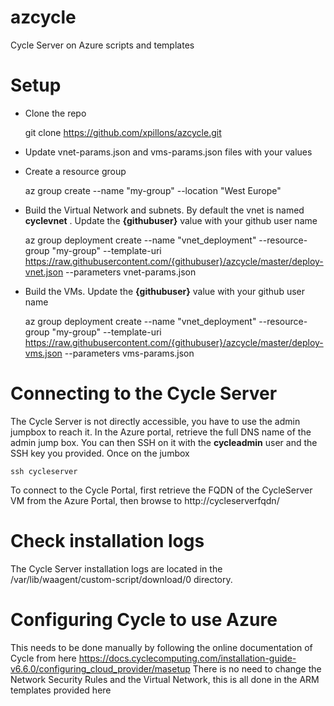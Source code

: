 # azcycle
Cycle Server on Azure scripts and templates

# Setup

* Clone the repo 

    git clone https://github.com/xpillons/azcycle.git

* Update vnet-params.json and vms-params.json files with your values

* Create a resource group

    az group create --name "my-group" --location "West Europe"

* Build the Virtual Network and subnets. By default the vnet is named **cyclevnet** . Update the **{githubuser}** value with your github user name

    az group deployment create --name "vnet_deployment" --resource-group "my-group" --template-uri https://raw.githubusercontent.com/{githubuser}/azcycle/master/deploy-vnet.json --parameters vnet-params.json

* Build the VMs. Update the **{githubuser}** value with your github user name

    az group deployment create --name "vnet_deployment" --resource-group "my-group" --template-uri https://raw.githubusercontent.com/{githubuser}/azcycle/master/deploy-vms.json --parameters vms-params.json

# Connecting to the Cycle Server

The Cycle Server is not directly accessible, you have to use the admin jumpbox to reach it.
In the Azure portal, retrieve the full DNS name of the admin jump box. You can then SSH on it with the **cycleadmin** user and the SSH key you provided. Once on the jumbox 

    ssh cycleserver
 
To connect to the Cycle Portal, first retrieve the FQDN of the CycleServer VM from the Azure Portal, then browse to http://cycleserverfqdn/

# Check installation logs

The Cycle Server installation logs are located in the /var/lib/waagent/custom-script/download/0 directory.

# Configuring Cycle to use Azure

This needs to be done manually by following the online documentation of Cycle from here https://docs.cyclecomputing.com/installation-guide-v6.6.0/configuring_cloud_provider/masetup
There is no need to change the Network Security Rules and the Virtual Network, this is all done in the ARM templates provided here

